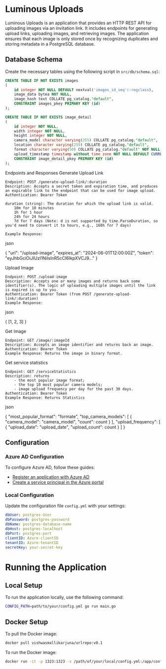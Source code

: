 # Luminous Uploads

Luminous Uploads is an application that provides an HTTP REST API for uploading images via an invitation link. It includes endpoints for generating upload links, uploading images, and retrieving images. The application ensures that each image is only stored once by recognizing duplicates and storing metadata in a PostgreSQL database.

## Database Schema

Create the necessary tables using the following script in `src/db/schema.sql`:

```sql
CREATE TABLE IF NOT EXISTS images
(
    id integer NOT NULL DEFAULT nextval('images_id_seq'::regclass),
    image_data bytea NOT NULL,
    image_hash text COLLATE pg_catalog."default",
    CONSTRAINT images_pkey PRIMARY KEY (id)
);

CREATE TABLE IF NOT EXISTS image_detail
(
    id integer NOT NULL,
    width integer NOT NULL,
    height integer NOT NULL,
    camera_model character varying(255) COLLATE pg_catalog."default",
    location character varying(255) COLLATE pg_catalog."default",
    format character varying(50) COLLATE pg_catalog."default" NOT NULL,
    upload_timestamp timestamp without time zone NOT NULL DEFAULT CURRENT_TIMESTAMP,
    CONSTRAINT image_detail_pkey PRIMARY KEY (id)
);

```

Endpoints and Responses
Generate Upload Link

    Endpoint: POST /generate-upload-link/:duration
    Description: Accepts a secret token and expiration time, and produces an expirable link to the endpoint that can be used for image upload.
    Authentication: Bearer Token

    duration (string): The duration for which the upload link is valid.
        10m for 10 minutes
        1h for 1 hour
        24h for 24 hours
        7d for 7 days (Note: d is not supported by time.ParseDuration, so you'd need to convert it to hours, e.g., 168h for 7 days)

    Example Response:

json

{
    "url": "/upload-image",
    "expires_at": "2024-06-01T12:00:00Z",
    "token": "eyJhbGciOiJIUzI1NiIsInR5cCI6IkpXVCJ9..."
}

Upload Image

    Endpoint: POST /upload-image
    Description: Accepts one or many images and returns back some identifier(s). The logic of uploading multiple images until the link is expired is up to you.
    Authentication: Bearer Token (from POST /generate-upload-link/:duration)
    Example Response:

json

{
[1, 2, 3]
}

Get Image

    Endpoint: GET /image/:imageId
    Description: Accepts an image identifier and returns back an image.
    Authentication: Bearer Token
    Example Response: Returns the image in binary format.

Get service statistics

    Endpoint: GET /serviceStatistics
    Description: returns
        - the most popular image format;
        - the top 10 most popular camera models;
        - image upload frequency per day for the past 30 days.
    Authentication: Bearer Token
    Example Response: Returns Statistics

json

{
    "most_popular_format": "formate",
    "top_camera_models": [
        {
            "camera_model": "camera_model",
            "count": count
        }
    ],
    "upload_frequency": [
        {
            "upload_date": "upload_date",
            "upload_count": count
        }
    ]
}

## Configuration

### Azure AD Configuration

To configure Azure AD, follow these guides:

- [Register an application with Azure AD](https://learn.microsoft.com/en-us/entra/identity-platform/quickstart-register-app)
- [Create a service principal in the Azure portal](https://learn.microsoft.com/en-us/entra/identity-platform/howto-create-service-principal-portal)

### Local Configuration

Update the configuration file `config.yml` with your settings:

```yaml
dbUser: postgres-User
dbPassword: postgres-password
dbName: postgres-database-name
dbHost: postgres-localhost
dbPort: postgres-port
clientID: Azure-clientID
tenantID: Azure-tenantID
secretKey: your-secret-key
```

# Running the Application

## Local Setup

To run the application locally, use the following command:

```sh
CONFIG_PATH=path/to/your/config.yml go run main.go
```

## Docker Setup

To pull the Docker image:

```sh
docker pull vishwasmallikarjuna/urlrepo:v0.1
```
To run the Docker image:
```sh
docker run -it -p 1323:1323 -v /path/of/your/local/config.yml:/app/config.yml -e CONFIG_PATH=/app/config.yml vishwasmallikarjuna/urlrepo:v0.1 /bin/sh

```
